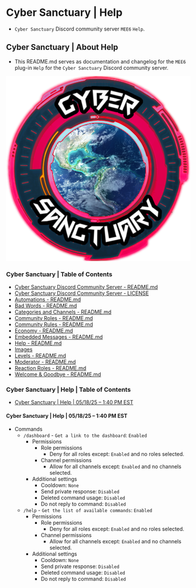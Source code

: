 <!-- omit from toc -->
# Cyber Sanctuary | Help
* `Cyber Sanctuary` Discord community server `MEE6` `Help`.

<!-- omit from toc -->
## Cyber Sanctuary | About Help
* This README.md serves as documentation and changelog for the `MEE6` plug-in `Help` for the `Cyber Sanctuary` Discord community server.

![Cyber Sanctuary Discord Community Server Logo](/Images/Server%20Icons/Cyber%20Sanctuary%20-%20Server%20Icons%20-%20512x512%20-%20Earth%20from%20Space%201%20-%20Cyber%20Sanctuary.png "Cyber Sanctuary Discord Community Server Logo")

<!-- omit from toc -->
### Cyber Sanctuary | Table of Contents
* [Cyber Sanctuary Discord Community Server - README.md](/README.md)
* [Cyber Sanctuary Discord Community Server - LICENSE](/LICENSE)
* [Automations - README.md](/Automations/README.md)
* [Bad Words - README.md](/Bad%20Words/README.md)
* [Categories and Channels - README.md](/Categories%20and%20Channels/README.md)
* [Community Roles - README.md](Community%20Roles/README.md)
* [Community Rules - README.md](Community%20Rules/README.md)
* [Economy - README.md](Economy/README.md)
* [Embedded Messages - README.md](Embedded%20Messages/README.md)
* [Help - README.md](Help/README.md)
* [Images](Images/)
* [Levels - README.md](Levels/README.md)
* [Moderator - README.md](Moderator/README.md)
* [Reaction Roles - README.md](Reaction%20Roles/README.md)
* [Welcome & Goodbye - README.md](Welcome%20&%20Goodbye/README.md)

<!-- omit from toc -->
### Cyber Sanctuary | Help | Table of Contents
* [Cyber Sanctuary | Help | 05/18/25 – 1:40 PM EST](#cyber-sanctuary--help--051825--140-pm-est)

#### Cyber Sanctuary | Help | 05/18/25 – 1:40 PM EST
* Commands
    * `/dashboard` - `Get a link to the dashboard`: `Enabled`
        * Permissions
            * Role permissions
                * Deny for all roles except: `Enabled` and no roles selected.
            * Channel permissions
                * Allow for all channels except: `Enabled` and no channels selected.
        * Additional settings
            * Cooldown: `None`
            * Send private response: `Disabled`
            * Deleted command usage: `Disabled`
            * Do not reply to command: `Disabled`
    * `/help` - `Get the list of available commands`: `Enabled`
        * Permissions
            * Role permissions
                * Deny for all roles except: `Enabled` and no roles selected.
            * Channel permissions
                * Allow for all channels except: `Enabled` and no channels selected.
        * Additional settings
            * Cooldown: `None`
            * Send private response: `Disabled`
            * Deleted command usage: `Disabled`
            * Do not reply to command: `Disabled`